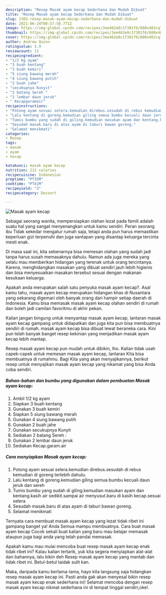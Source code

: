 ```yaml
---
description: "Resep Masak ayam kecap Sederhana dan Mudah Dibuat"
title: "Resep Masak ayam kecap Sederhana dan Mudah Dibuat"
slug: 1303-resep-masak-ayam-kecap-sederhana-dan-mudah-dibuat
date: 2021-06-24T00:57:58.771Z
image: https://img-global.cpcdn.com/recipes/3ee462e8c1f381f6/680x482cq70/masak-ayam-kecap-foto-resep-utama.jpg
thumbnail: https://img-global.cpcdn.com/recipes/3ee462e8c1f381f6/680x482cq70/masak-ayam-kecap-foto-resep-utama.jpg
cover: https://img-global.cpcdn.com/recipes/3ee462e8c1f381f6/680x482cq70/masak-ayam-kecap-foto-resep-utama.jpg
author: Andrew Quinn
ratingvalue: 3.9
reviewcount: 12
recipeingredient:
- "1/2 kg ayam"
- "3 buah kentang"
- "3 buah kemiri"
- "5 siung bawang merah"
- "4 siung bawang putih"
- "2 buah jahe"
- "secukupnya Kunyit"
- "2 batang Sereh "
- "2 lembar daun jeruk"
- " Kecapgaramair"
recipeinstructions:
- "Potong ayam sesuai selera.kemudian direbus.sesudah di rebus kemudian di goreng terlebih dahulu."
- "Lalu kentang di goreng.kemudian giling semua bumbu kecuali daun jeruk dan sereh"
- "Tumis bumbu yang sudah di giling.kemudian masukan ayam dan kentang.kasih air sedikit.sampai air menyusut.baru di kasih kecap.sesuai selera"
- "Sesudah masak.baru di atas ayam di taburi bawan goreng."
- "Selamat menikmati"
categories:
- Resep
tags:
- masak
- ayam
- kecap

katakunci: masak ayam kecap 
nutrition: 212 calories
recipecuisine: Indonesian
preptime: "PT35M"
cooktime: "PT41M"
recipeyield: "3"
recipecategory: Dessert

---
```



![Masak ayam kecap](https://img-global.cpcdn.com/recipes/3ee462e8c1f381f6/680x482cq70/masak-ayam-kecap-foto-resep-utama.jpg)

Sebagai seorang wanita, mempersiapkan olahan lezat pada famili adalah suatu hal yang sangat menyenangkan untuk kamu sendiri. Peran seorang ibu Tidak sekedar mengatur rumah saja, tetapi anda pun harus memastikan keperluan gizi terpenuhi dan juga santapan yang disantap keluarga tercinta mesti enak.

Di masa  saat ini, kita sebenarnya bisa memesan olahan yang sudah jadi tanpa harus susah memasaknya dahulu. Namun ada juga mereka yang selalu mau memberikan hidangan yang terenak untuk orang tercintanya. Karena, menghidangkan masakan yang dibuat sendiri jauh lebih higienis dan bisa menyesuaikan masakan tersebut sesuai dengan makanan kesukaan keluarga. 



Apakah anda merupakan salah satu penyuka masak ayam kecap?. Asal kamu tahu, masak ayam kecap merupakan hidangan khas di Nusantara yang sekarang digemari oleh banyak orang dari hampir setiap daerah di Indonesia. Kamu bisa memasak masak ayam kecap olahan sendiri di rumah dan boleh jadi camilan favoritmu di akhir pekan.

Kalian jangan bingung untuk menyantap masak ayam kecap, lantaran masak ayam kecap gampang untuk didapatkan dan juga kita pun bisa membuatnya sendiri di rumah. masak ayam kecap bisa dibuat lewat beraneka cara. Kini pun telah banyak banget resep kekinian yang menjadikan masak ayam kecap lebih mantap.

Resep masak ayam kecap pun mudah untuk dibikin, lho. Kalian tidak usah capek-capek untuk memesan masak ayam kecap, lantaran Kita bisa membuatnya di rumahmu. Bagi Kita yang akan menyajikannya, berikut resep untuk menyajikan masak ayam kecap yang nikamat yang bisa Anda coba sendiri.

<!--inarticleads1-->

##### Bahan-bahan dan bumbu yang digunakan dalam pembuatan Masak ayam kecap:

1. Ambil 1/2 kg ayam
1. Siapkan 3 buah kentang
1. Gunakan 3 buah kemiri
1. Siapkan 5 siung bawang merah
1. Gunakan 4 siung bawang putih
1. Gunakan 2 buah jahe
1. Gunakan secukupnya Kunyit
1. Sediakan 2 batang Sereh :
1. Gunakan 2 lembar daun jeruk
1. Sediakan  Kecap.garam.air




<!--inarticleads2-->

##### Cara menyiapkan Masak ayam kecap:

1. Potong ayam sesuai selera.kemudian direbus.sesudah di rebus kemudian di goreng terlebih dahulu.
1. Lalu kentang di goreng.kemudian giling semua bumbu kecuali daun jeruk dan sereh
1. Tumis bumbu yang sudah di giling.kemudian masukan ayam dan kentang.kasih air sedikit.sampai air menyusut.baru di kasih kecap.sesuai selera
1. Sesudah masak.baru di atas ayam di taburi bawan goreng.
1. Selamat menikmati




Ternyata cara membuat masak ayam kecap yang lezat tidak ribet ini gampang banget ya! Anda Semua mampu membuatnya. Cara buat masak ayam kecap Cocok sekali buat kalian yang baru mau belajar memasak ataupun juga bagi anda yang telah pandai memasak.

Apakah kamu mau mulai mencoba buat resep masak ayam kecap enak tidak ribet ini? Kalau kalian tertarik, yuk kita segera menyiapkan alat-alat dan bahannya, lalu bikin deh Resep masak ayam kecap yang mantab dan tidak ribet ini. Betul-betul taidak sulit kan. 

Maka, daripada kamu berlama-lama, hayo kita langsung saja hidangkan resep masak ayam kecap ini. Pasti anda gak akan menyesal bikin resep masak ayam kecap enak sederhana ini! Selamat mencoba dengan resep masak ayam kecap nikmat sederhana ini di tempat tinggal sendiri,oke!.

